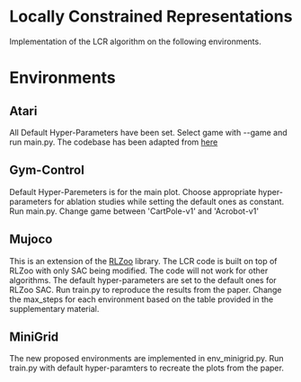 # Locally Constrained Representations
Implementation of the LCR algorithm on the following environments.

Environments
============
Atari
-----
All Default Hyper-Parameters have been set. Select game with --game and run main.py. The codebase has been adapted from [here](https://github.com/Kaixhin/Rainbow)

Gym-Control
-----------
Default Hyper-Paremeters is for the main plot. Choose appropriate hyper-parameters for ablation studies while setting the default ones as constant. Run main.py. Change game between 'CartPole-v1' and 'Acrobot-v1'

Mujoco
------
This is an extension of the [RLZoo](https://github.com/tensorlayer/RLzoo) library. The LCR code is built on top of RLZoo with only SAC being modified. The code will not work for other algorithms. The default hyper-parameters are set to the default ones for RLZoo SAC. Run train.py to reproduce the results from the paper. Change the max_steps for each environment based on the table provided in the supplementary material.

MiniGrid
--------
The new proposed environments are implemented in env_minigrid.py. Run train.py with default hyper-paramters to recreate the plots from the paper.